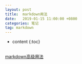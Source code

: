 ```yaml
---
layout: post
title:  markdown用法
date:   2019-01-15 11:00:00 +0800
categories: 笔记
tag: markdown
---
```

* content
{:toc}

##

[markdown高级用法](https://www.runoob.com/markdown/md-advance.html)
